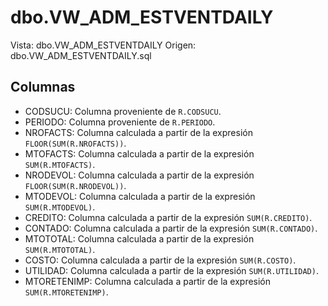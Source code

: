 # dbo.VW_ADM_ESTVENTDAILY

Vista: dbo.VW_ADM_ESTVENTDAILY
Origen: dbo.VW_ADM_ESTVENTDAILY.sql

## Columnas

- CODSUCU: Columna proveniente de `R.CODSUCU`.
- PERIODO: Columna proveniente de `R.PERIODO`.
- NROFACTS: Columna calculada a partir de la expresión `FLOOR(SUM(R.NROFACTS))`.
- MTOFACTS: Columna calculada a partir de la expresión `SUM(R.MTOFACTS)`.
- NRODEVOL: Columna calculada a partir de la expresión `FLOOR(SUM(R.NRODEVOL))`.
- MTODEVOL: Columna calculada a partir de la expresión `SUM(R.MTODEVOL)`.
- CREDITO: Columna calculada a partir de la expresión `SUM(R.CREDITO)`.
- CONTADO: Columna calculada a partir de la expresión `SUM(R.CONTADO)`.
- MTOTOTAL: Columna calculada a partir de la expresión `SUM(R.MTOTOTAL)`.
- COSTO: Columna calculada a partir de la expresión `SUM(R.COSTO)`.
- UTILIDAD: Columna calculada a partir de la expresión `SUM(R.UTILIDAD)`.
- MTORETENIMP: Columna calculada a partir de la expresión `SUM(R.MTORETENIMP)`.
